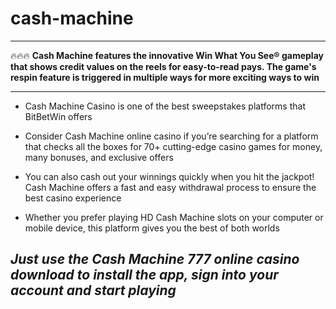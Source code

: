 # cash-machine

___

🔥🔥🔥 **Cash Machine features the innovative Win What You See® gameplay that shows credit values on the reels for easy-to-read pays. The game's respin feature is triggered in multiple ways for more exciting ways to win**

___

+  Cash Machine Casino is one of the best sweepstakes platforms that BitBetWin offers

+  Consider Cash Machine online casino if you’re searching for a platform that checks all the boxes for 70+ cutting-edge casino games for money, many bonuses, and exclusive offers

+  You can also cash out your winnings quickly when you hit the jackpot! Cash Machine offers a fast and easy withdrawal process to ensure the best casino experience

+  Whether you prefer playing HD Cash Machine slots on your computer or mobile device, this platform gives you the best of both worlds

## ***Just use the Cash Machine 777 online casino download to install the app, sign into your account and start playing***

